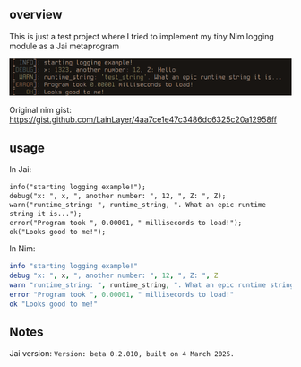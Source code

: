 ## overview
This is just a test project where I tried to implement my tiny Nim logging module as a Jai metaprogram

![screenshot](./screenshot.png)

Original nim gist: https://gist.github.com/LainLayer/4aa7ce1e47c3486dc6325c20a12958ff

## usage

In Jai:
```jai
info("starting logging example!");
debug("x: ", x, ", another number: ", 12, ", Z: ", Z);
warn("runtime_string: ", runtime_string, ". What an epic runtime string it is...");
error("Program took ", 0.00001, " milliseconds to load!");
ok("Looks good to me!");
```

In Nim:
```nim
info "starting logging example!"
debug "x: ", x, ", another number: ", 12, ", Z: ", Z
warn "runtime_string: ", runtime_string, ". What an epic runtime string it is..."
error "Program took ", 0.00001, " milliseconds to load!"
ok "Looks good to me!"
```

## Notes

Jai version: `Version: beta 0.2.010, built on 4 March 2025.`
